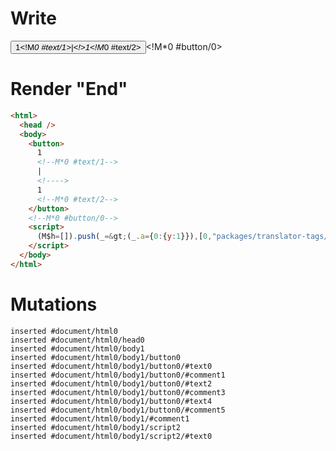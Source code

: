 # Write
  <button>1<!M*0 #text/1>|<!>1<!M*0 #text/2></button><!M*0 #button/0><script>(M$h=[]).push(_=>(_.a={0:{y:1}}),[0,"packages/translator-tags/src/__tests__/fixtures/let-tag-controllable-static/template.marko_0__y_change_y",])</script>


# Render "End"
```html
<html>
  <head />
  <body>
    <button>
      1
      <!--M*0 #text/1-->
      |
      <!---->
      1
      <!--M*0 #text/2-->
    </button>
    <!--M*0 #button/0-->
    <script>
      (M$h=[]).push(_=&gt;(_.a={0:{y:1}}),[0,"packages/translator-tags/src/__tests__/fixtures/let-tag-controllable-static/template.marko_0__y_change_y",])
    </script>
  </body>
</html>
```

# Mutations
```
inserted #document/html0
inserted #document/html0/head0
inserted #document/html0/body1
inserted #document/html0/body1/button0
inserted #document/html0/body1/button0/#text0
inserted #document/html0/body1/button0/#comment1
inserted #document/html0/body1/button0/#text2
inserted #document/html0/body1/button0/#comment3
inserted #document/html0/body1/button0/#text4
inserted #document/html0/body1/button0/#comment5
inserted #document/html0/body1/#comment1
inserted #document/html0/body1/script2
inserted #document/html0/body1/script2/#text0
```